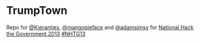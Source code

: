 TrumpTown
=========

Repo for [@Kieranties], [@mangopieface] and [@adamsimsy] for [National Hack the Government 2013][hack] [#NHTG13]

[@Kieranties]: http://twitter.com/kieranties
[@mangopieface]: http://twitter.com/mangopieface
[@adamsimsy]: http://twitter.com/adamsimsy
[hack]: http://rewiredstate.org/hacks/national-hack-the-government-2013
[#NHTG13]: https://twitter.com/search?q=%23NHTG13